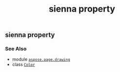 ﻿---
title: sienna property
second_title: Aspose.Page for Python via .NET API References
description: 
type: docs
weight: 1390
url: /python-net/aspose.page.drawing/color/sienna/
is_root: false
---

## sienna property


### See Also
* module [`aspose.page.drawing`](../../)
* class [`Color`](/page/python-net/aspose.page.drawing/color)
